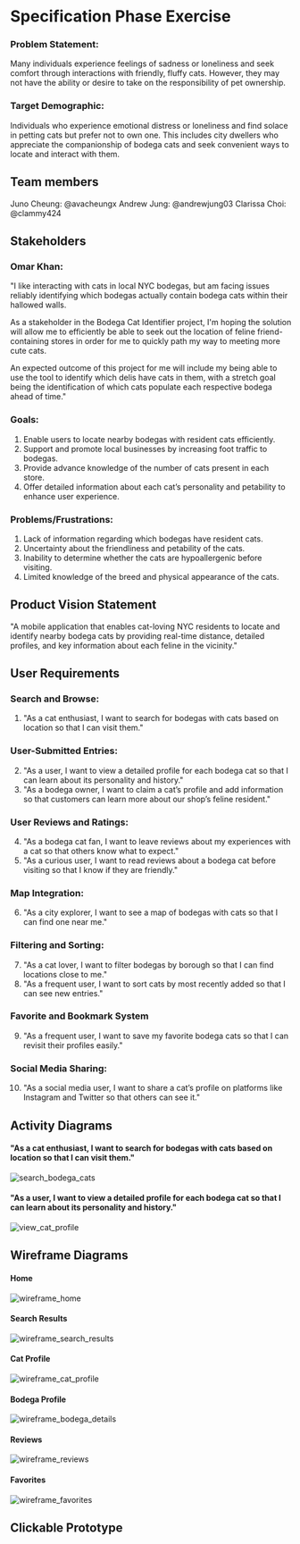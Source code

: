 # Specification Phase Exercise

### Problem Statement: 
Many individuals experience feelings of sadness or loneliness and seek comfort through interactions with friendly, fluffy cats. However, they may not have the ability or desire to take on the responsibility of pet ownership.

### Target Demographic: 
Individuals who experience emotional distress or loneliness and find solace in petting cats but prefer not to own one. This includes city dwellers who appreciate the companionship of bodega cats and seek convenient ways to locate and interact with them.

## Team members

Juno Cheung: @avacheungx
Andrew Jung: @andrewjung03
Clarissa Choi: @clammy424

## Stakeholders
### Omar Khan:
"I like interacting with cats in local NYC bodegas, but am
facing issues reliably identifying which bodegas actually contain bodega
cats within their hallowed walls.

As a stakeholder in the Bodega Cat Identifier project, I'm hoping the
solution will allow me to efficiently be able to seek out the location
of feline friend-containing stores in order for me to 
quickly path my way to meeting more cute cats.

An expected outcome of this project for me will include my being able to
use the tool to identify which delis have cats in them, with a stretch
goal being the identification of which cats populate each respective bodega
ahead of time."

### Goals:
1. Enable users to locate nearby bodegas with resident cats efficiently.
2. Support and promote local businesses by increasing foot traffic to bodegas.
3. Provide advance knowledge of the number of cats present in each store.
4. Offer detailed information about each cat’s personality and petability to enhance user experience.

### Problems/Frustrations:
1. Lack of information regarding which bodegas have resident cats.
2. Uncertainty about the friendliness and petability of the cats.
3. Inability to determine whether the cats are hypoallergenic before visiting.
4. Limited knowledge of the breed and physical appearance of the cats.

## Product Vision Statement

"A mobile application that enables cat-loving NYC residents to locate and identify nearby bodega cats by providing real-time distance, detailed profiles, and key information about each feline in the vicinity."

## User Requirements

### Search and Browse: 
1. "As a cat enthusiast, I want to search for bodegas with cats based on location so that I can visit them."

### User-Submitted Entries: 
2. "As a user, I want to view a detailed profile for each bodega cat so that I can learn about its personality and history."
3. "As a bodega owner, I want to claim a cat’s profile and add information so that customers can learn more about our shop’s feline resident."

### User Reviews and Ratings: 
4. "As a bodega cat fan, I want to leave reviews about my experiences with a cat so that others know what to expect."
5. "As a curious user, I want to read reviews about a bodega cat before visiting so that I know if they are friendly."

### Map Integration:
6. "As a city explorer, I want to see a map of bodegas with cats so that I can find one near me."

### Filtering and Sorting:
7. "As a cat lover, I want to filter bodegas by borough so that I can find locations close to me."
8. "As a frequent user, I want to sort cats by most recently added so that I can see new entries."

### Favorite and Bookmark System
9. "As a frequent user, I want to save my favorite bodega cats so that I can revisit their profiles easily."

### Social Media Sharing:
10. "As a social media user, I want to share a cat’s profile on platforms like Instagram and Twitter so that others can see it."

## Activity Diagrams
#### "As a cat enthusiast, I want to search for bodegas with cats based on location so that I can visit them."

![search_bodega_cats](activity/activity1.png)

#### "As a user, I want to view a detailed profile for each bodega cat so that I can learn about its personality and history."

![view_cat_profile](activity/activity_2.png)

## Wireframe Diagrams

#### Home
![wireframe_home](https://github.com/user-attachments/assets/180ccf08-330a-44eb-be54-c440543d5a78)

#### Search Results
![wireframe_search_results](https://github.com/user-attachments/assets/6e83275b-651b-4fc6-ab6c-5a30b55b0a12)

#### Cat Profile
![wireframe_cat_profile](https://github.com/user-attachments/assets/340ebac4-f618-495a-8bf8-0bea44010c31)

#### Bodega Profile
![wireframe_bodega_details](https://github.com/user-attachments/assets/bd5ab5ed-f160-4ac1-9c8c-024a6a53cd8e)

#### Reviews
![wireframe_reviews](https://github.com/user-attachments/assets/ca7b55a2-4132-46cb-8ab7-539d907f3cf8)

#### Favorites
![wireframe_favorites](https://github.com/user-attachments/assets/3b469bd9-b08d-42dc-aa76-d427b22a508f)


## Clickable Prototype
